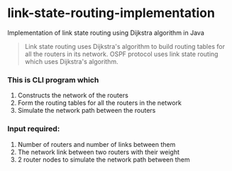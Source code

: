 # link-state-routing-implementation
Implementation of link state routing using Dijkstra algorithm in Java

> Link state routing uses Dijkstra's algorithm to build routing tables for all the routers in its network. 
> OSPF protocol uses link state routing which uses Dijkstra's algorithm. 

### This is CLI program which 
1. Constructs the network of the routers
2. Form the routing tables for all the routers in the network
3. Simulate the network path between the routers

### Input required:
1. Number of routers and number of links between them
2. The network link between two routers with their weight
3. 2 router nodes to simulate the network path between them

